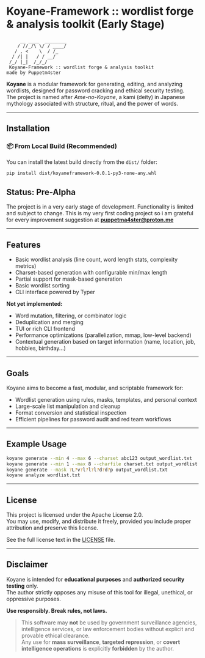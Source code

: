 # Koyane-Framework :: wordlist forge & analysis toolkit (Early Stage)

```
     __ ____  ________
    / //_/\ \/ / ____/
   / , <    \  / /_    
  / /| |   / / __/    
 /_/ |_|  /_/_/      
 Koyane-Framework :: wordlist forge & analysis toolkit
made by Puppetm4ster
```                   


**Koyane** is a modular framework for generating, editing, and analyzing wordlists, designed for password cracking and ethical security testing.  
The project is named after *Ame-no-Koyane*, a kami (deity) in Japanese mythology associated with structure, ritual, and the power of words.

---
## Installation

### 📦 From Local Build (Recommended)

You can install the latest build directly from the `dist/` folder:

```bash
pip install dist/koyaneframework-0.0.1-py3-none-any.whl
```

## Status: Pre-Alpha

The project is in a very early stage of development. Functionality is limited and subject to change.
This is my very first coding project so i am grateful for every improvement suggestion at **puppetma4ster@proton.me**

---

## Features

+ Basic wordlist analysis (line count, word length stats, complexity metrics)
+ Charset-based generation with configurable min/max length
+ Partial support for mask-based generation
+ Basic wordlist sorting
+ CLI interface powered by Typer

**Not yet implemented:**

- Word mutation, filtering, or combinator logic
- Deduplication and merging
- TUI or rich CLI frontend
- Performance optimizations (parallelization, mmap, low-level backend)
- Contextual generation based on target information (name, location, job, hobbies, birthday...)

---

## Goals

Koyane aims to become a fast, modular, and scriptable framework for:

- Wordlist generation using rules, masks, templates, and personal context
- Large-scale list manipulation and cleanup
- Format conversion and statistical inspection
- Efficient pipelines for password audit and red team workflows

---

## Example Usage

```bash
koyane generate --min 4 --max 6 --charset abc123 output_wordlist.txt
koyane generate --min 1 --max 8 --charfile charset.txt output_wordlist.txt
koyane generate --mask ?L?v?l?l?l?d?d?p output_wordlist.txt
koyane analyze wordlist.txt
```
---
## License

This project is licensed under the Apache License 2.0.  
You may use, modify, and distribute it freely, provided you include proper attribution and preserve this license.

See the full license text in the [LICENSE](LICENSE) file.

---
## Disclaimer

Koyane is intended for **educational purposes** and **authorized security testing** only.  
The author strictly opposes any misuse of this tool for illegal, unethical, or oppressive purposes.

**Use responsibly. Break rules, not laws.**

> This software may **not** be used by government surveillance agencies, intelligence services, or law enforcement bodies without explicit and provable ethical clearance.  
> Any use for **mass surveillance**, **targeted repression**, or **covert intelligence operations** is explicitly **forbidden** by the author.
